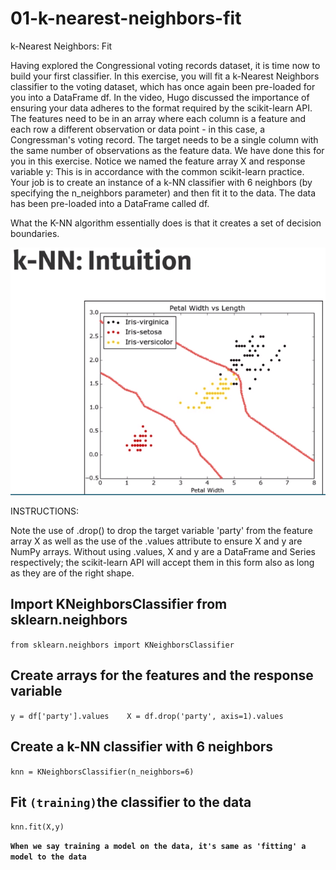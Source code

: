 # 01-k-nearest-neighbors-fit

k-Nearest Neighbors: Fit

Having explored the Congressional voting records dataset, it is time now to build your first classifier. In this exercise, you will fit a k-Nearest Neighbors classifier to the voting dataset, which has once again been pre-loaded for you into a DataFrame df. In the video, Hugo discussed the importance of ensuring your data adheres to the format required by the scikit-learn API. The features need to be in an array where each column is a feature and each row a different observation or data point - in this case, a Congressman's voting record. The target needs to be a single column with the same number of observations as the feature data. We have done this for you in this exercise. Notice we named the feature array X and response variable y: This is in accordance with the common scikit-learn practice. Your job is to create an instance of a k-NN classifier with 6 neighbors \(by specifying the n\_neighbors parameter\) and then fit it to the data. The data has been pre-loaded into a DataFrame called df.

What the K-NN algorithm essentially does is that it creates a set of decision boundaries.

![k-nn intuition: Creating decision boundries](../../.gitbook/assets/image%20%285%29.png)





INSTRUCTIONS:

Note the use of .drop\(\) to drop the target variable 'party' from the feature array X as well as the use of the .values attribute to ensure X and y are NumPy arrays. Without using .values, X and y are a DataFrame and Series respectively; the scikit-learn API will accept them in this form also as long as they are of the right shape.

## Import KNeighborsClassifier from sklearn.neighbors

`from sklearn.neighbors import KNeighborsClassifier`

## Create arrays for the features and the response variable

`y = df['party'].values   
X = df.drop('party', axis=1).values`

## Create a k-NN classifier with 6 neighbors

`knn = KNeighborsClassifier(n_neighbors=6)`

## Fit `(training)`the classifier to the data

`knn.fit(X,y)`

**`When we say training a model on the data, it's same as 'fitting' a model to the data`** 





